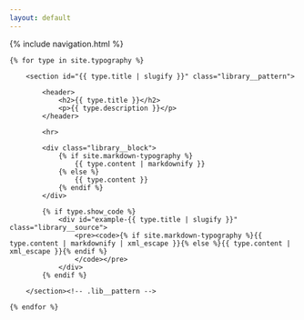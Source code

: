 ```yaml
---
layout: default
---
```


{% include navigation.html %}

<main class="library__patterns site__main">
    
	{% for type in site.typography %}
			
		<section id="{{ type.title | slugify }}" class="library__pattern">
				
			<header>
				<h2>{{ type.title }}</h2>
				<p>{{ type.description }}</p>
			</header>
            
            <hr>
				
			<div class="library__block">
				{% if site.markdown-typography %}
					{{ type.content | markdownify }}
				{% else %}
					{{ type.content }}
				{% endif %}
			</div>

			{% if type.show_code %}
				<div id="example-{{ type.title | slugify }}" class="library__source">
					<pre><code>{% if site.markdown-typography %}{{ type.content | markdownify | xml_escape }}{% else %}{{ type.content | xml_escape }}{% endif %}
					</code></pre>
				</div>
			{% endif %}

		</section><!-- .lib__pattern -->	

	{% endfor %}
</main>

<script src="assets/js/accordion.min.js"></script>
